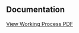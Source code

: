 ## Documentation

[View Working Process PDF](https://github.com/GitAsaduzzaman/assignment-17/raw/main/working%20process.pdf)